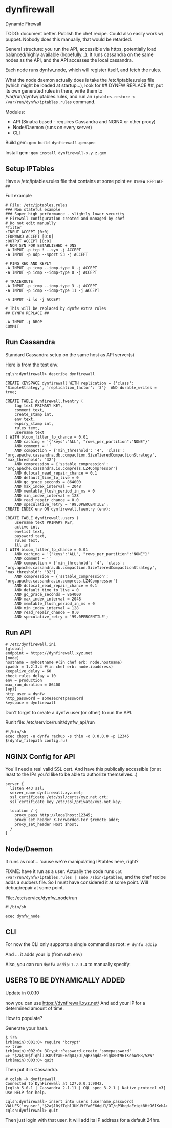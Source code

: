 # dynfirewall
Dynamic Firewall

TODO: document better. Publish the chef recipe. Could also easily work w/ puppet.
Nobody does this manually, that would be retarded.

General structure: you run the API, accessible via https, potentially load balanced/highly available (hopefully...). It runs cassandra on the same nodes as the API, and the API accesses the local cassandra.

Each node runs dynfw_node, which will register itself, and fetch the rules.

What the node daemon actually does is take the /etc/iptables.rules file (which might be loaded at startup...), look for ## DYNFW REPLACE ##, put its own generated rules in there, write them to /var/run/dynfw/iptables.rules, and run an ```iptables-restore < /var/run/dynfw/iptables.rules``` command.


Modules:
- API (Sinatra based - requires Cassandra and NGINX or other proxy)
- Node/Daemon (runs on every server)
- CLI

Build gem:
```gem build dynfirewall.gemspec```

Install gem:
```gem install dynfirewall-x.y.z.gem```

Setup IPTables
--------------

Have a /etc/iptables.rules file that contains at some point 
```## DYNFW REPLACE ##```

Full example

```
# File: /etc/iptables.rules
### Non stateful example
### Super high performance - slightly lower security
# Firewall configuration created and managed by chef
# Do not edit manually
*filter
:INPUT ACCEPT [0:0]
:FORWARD ACCEPT [0:0]
:OUTPUT ACCEPT [0:0]
# NON SYN FOR ESTABLISHED + DNS
-A INPUT -p tcp ! --syn -j ACCEPT
-A INPUT -p udp --sport 53 -j ACCEPT

# PING REQ AND REPLY
-A INPUT -p icmp --icmp-type 8 -j ACCEPT
-A INPUT -p icmp --icmp-type 0 -j ACCEPT

# TRACEROUTE
-A INPUT -p icmp --icmp-type 3 -j ACCEPT
-A INPUT -p icmp --icmp-type 11 -j ACCEPT

-A INPUT -i lo -j ACCEPT

# This will be replaced by dynfw extra rules
## DYNFW REPLACE ##

-A INPUT -j DROP
COMMIT
```


Run Cassandra
-------------
Standard Cassandra setup on the same host as API server(s)

Here is from the test env.

```
cqlsh:dynfirewall> describe dynfirewall

CREATE KEYSPACE dynfirewall WITH replication = {'class': 'SimpleStrategy', 'replication_factor': '3'}  AND durable_writes = true;

CREATE TABLE dynfirewall.fwentry (
    tag text PRIMARY KEY,
    comment text,
    create_stamp int,
    env text,
    expiry_stamp int,
    rules text,
    username text
) WITH bloom_filter_fp_chance = 0.01
    AND caching = '{"keys":"ALL", "rows_per_partition":"NONE"}'
    AND comment = ''
    AND compaction = {'min_threshold': '4', 'class': 'org.apache.cassandra.db.compaction.SizeTieredCompactionStrategy', 'max_threshold': '32'}
    AND compression = {'sstable_compression': 'org.apache.cassandra.io.compress.LZ4Compressor'}
    AND dclocal_read_repair_chance = 0.1
    AND default_time_to_live = 0
    AND gc_grace_seconds = 864000
    AND max_index_interval = 2048
    AND memtable_flush_period_in_ms = 0
    AND min_index_interval = 128
    AND read_repair_chance = 0.0
    AND speculative_retry = '99.0PERCENTILE';
CREATE INDEX env ON dynfirewall.fwentry (env);

CREATE TABLE dynfirewall.users (
    username text PRIMARY KEY,
    active int,
    envlist text,
    password text,
    rules text,
    ttl int
) WITH bloom_filter_fp_chance = 0.01
    AND caching = '{"keys":"ALL", "rows_per_partition":"NONE"}'
    AND comment = ''
    AND compaction = {'min_threshold': '4', 'class': 'org.apache.cassandra.db.compaction.SizeTieredCompactionStrategy', 'max_threshold': '32'}
    AND compression = {'sstable_compression': 'org.apache.cassandra.io.compress.LZ4Compressor'}
    AND dclocal_read_repair_chance = 0.1
    AND default_time_to_live = 0
    AND gc_grace_seconds = 864000
    AND max_index_interval = 2048
    AND memtable_flush_period_in_ms = 0
    AND min_index_interval = 128
    AND read_repair_chance = 0.0
    AND speculative_retry = '99.0PERCENTILE';
```

Run API
-------

```
# /etc/dynfirewall.ini
[global]
endpoint = https://dynfirewall.xyz.net
[node]
hostname = myhostname #(in chef erb: node.hostname)
ipaddr = 1.2.3.4 #(in chef erb: node.ipaddress)
keepalive_delay = 60
check_rules_delay = 10
env = production
max_run_duration = 86400
[api]
http_user = dynfw
http_password = somesecretpassword
keyspace = dynfirewall
```

Don't forget to create a dynfw user (or other) to run the API.

Runit file: /etc/service/runit/dynfw_api/run
```
#!/bin/sh
exec chpst -u dynfw rackup -s thin -o 0.0.0.0 -p 12345 $(dynfw_filepath config.ru)
```

NGINX Config for API
--------------------

You'll need a real valid SSL cert. And have this publically accessible (or at least to the IPs you'd like to be able to authorize themselves...)
```
server {
  listen 443 ssl;
  server_name dynfirewall.xyz.net;
  ssl_certificate /etc/ssl/certs/xyz.net.crt;
  ssl_certificate_key /etc/ssl/private/xyz.net.key;

  location / {
    proxy_pass http://localhost:12345;
    proxy_set_header X-Forwarded-For $remote_addr;
    proxy_set_header Host $host;
  }
}
```

Node/Daemon
-----------

It runs as root... 'cause we're manipulating IPtables here, right?

FIXME: have it run as a user. Actually the code runs ```cat /var/run/dynfw/iptables.rules | sudo /sbin/iptables```, and the chef recipe adds a sudoers file. So I must have considered it at some point. Will debug/repair at some point.

File: /etc/service/dynfw_node/run
```
#!/bin/sh

exec dynfw_node
```

CLI
---

For now the CLI only supports a single command as root:
```# dynfw addip```

And ... it adds your ip (from ssh env)

Also, you can run ```dynfw addip:1.2.3.4``` to manually specify.


USERS TO BE DYNAMICALLY ADDED
-----------------------------

Update in 0.0.10

now you can use https://dynfirewall.xyz.net/
And add your IP for a determined amount of time.

How to populate?

Generate your hash.

```
$ irb
irb(main):001:0> require 'bcrypt'
=> true
irb(main):002:0> BCrypt::Password.create 'somepassword'
=> "$2a$10$fTqhlJUKU9fYa0E6dqUJ/OT/qP3bqdaEeigk8Ht96IKebAcR8/5XW"
irb(main):003:0> quit
```

Then put it in Cassandra.
```
# cqlsh -k dynfirewall
Connected to DynFirewall at 127.0.0.1:9042.
[cqlsh 5.0.1 | Cassandra 2.1.11 | CQL spec 3.2.1 | Native protocol v3]
Use HELP for help.

cqlsh:dynfirewall> insert into users (username,password) VALUES('myuser','$2a$10$fTqhlJUKU9fYa0E6dqUJ/OT/qP3bqdaEeigk8Ht96IKebAcR8/5XW');
cqlsh:dynfirewall> quit
```

Then just login with that user. It will add its IP address for a default 24hrs.
